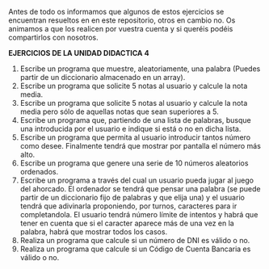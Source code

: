 Antes de todo os informamos que algunos de estos ejercicios se encuentran resueltos en en este repositorio, otros en cambio no. Os animamos a que los realicen por
vuestra cuenta y si queréis podéis compartirlos con nosotros.

**EJERCICIOS DE LA UNIDAD DIDACTICA 4**

1. Escribe un programa que muestre, aleatoriamente, una palabra (Puedes partir de un diccionario almacenado en un array).
2. Escribe un programa que solicite 5 notas al usuario y calcule la nota media.
3. Escribe un programa que solicite 5 notas al usuario y calcule la nota media pero sólo de aquellas notas que sean superiores a 5.
4. Escribe un programa que, partiendo de una lista de palabras, busque una introducida por el usuario e indique si está o no en dicha lista.
5. Escribe un programa que permita al usuario introducir tantos número como desee. Finalmente tendrá que mostrar por pantalla el número más alto.
6. Escribe un programa que genere una serie de 10 números aleatorios ordenados.
7. Escribe un programa a través del cual un usuario pueda jugar al juego del ahorcado. El ordenador se tendrá que pensar una palabra (se puede partir de un diccionario fijo de palabras y que elija una)
    y el usuario tendrá que adivinarla proponiendo, por turnos, caracteres para ir completandola. El usuario tendrá número límite de intentos y habrá que tener en cuenta que si el caracter aparece más de una vez en la palabra,
    habrá que mostrar todos los casos.
8. Realiza un programa que calcule si un número de DNI es válido o no.
9. Realiza un programa que calcule si un Código de Cuenta Bancaria es válido o no.
